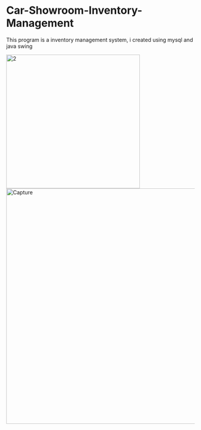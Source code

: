 # Car-Showroom-Inventory-Management
This program is a inventory management system, i created using mysql and java swing

<img width="357" alt="2" src="https://user-images.githubusercontent.com/90245688/143771508-66669822-b3bb-413c-8bd8-19c7ffb7110c.PNG">

<img width="628" alt="Capture" src="https://user-images.githubusercontent.com/90245688/143771576-54e38439-b302-487b-94c5-e63d904d3eb4.PNG">
